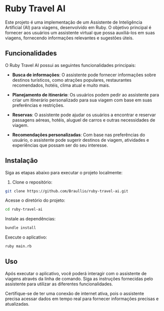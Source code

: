 # Ruby Travel AI

Este projeto é uma implementação de um Assistente de Inteligência Artificial (AI) para viagens, desenvolvido em Ruby. O objetivo principal é fornecer aos usuários um assistente virtual que possa auxiliá-los em suas viagens, fornecendo informações relevantes e sugestões úteis.

## Funcionalidades

O Ruby Travel AI possui as seguintes funcionalidades principais:

- **Busca de informações**: O assistente pode fornecer informações sobre destinos turísticos, como atrações populares, restaurantes recomendados, hotéis, clima atual e muito mais.

- **Planejamento de itinerário**: Os usuários podem pedir ao assistente para criar um itinerário personalizado para sua viagem com base em suas preferências e restrições.

- **Reservas**: O assistente pode ajudar os usuários a encontrar e reservar passagens aéreas, hotéis, aluguel de carros e outras necessidades de viagem.

- **Recomendações personalizadas**: Com base nas preferências do usuário, o assistente pode sugerir destinos de viagem, atividades e experiências que possam ser do seu interesse.

## Instalação

Siga as etapas abaixo para executar o projeto localmente:

1. Clone o repositório:

```bash
git clone https://github.com/Braullio/ruby-travel-ai.git
```

Acesse o diretório do projeto:
```bash
cd ruby-travel-ai
```
Instale as dependências:
```bash
bundle install
```
Execute o aplicativo:
```bash
ruby main.rb
```

## Uso
Após executar o aplicativo, você poderá interagir com o assistente de viagens através da linha de comando. Siga as instruções fornecidas pelo assistente para utilizar as diferentes funcionalidades.

Certifique-se de ter uma conexão de internet ativa, pois o assistente precisa acessar dados em tempo real para fornecer informações precisas e atualizadas.